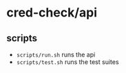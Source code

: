 # cred-check/api

## scripts

- `scripts/run.sh` runs the api
- `scripts/test.sh` runs the test suites
